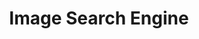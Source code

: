 ---
hackday: 23-cardiff
links:
  presentation: https://1drv.ms/p/s!Ar8LFpzS380fvFojtbeKyTqSAnmK?e=E1OpIG
  video: https://youtu.be/7Oy_FOQnt2w
summary: 'A reverse image search to be used in multiple industries including missing
  persons, medical investigations and allergen identification. '
team:
- '@DCryp3t'
thumbnail: image_search_engine.png
title: Image Search Engine
---